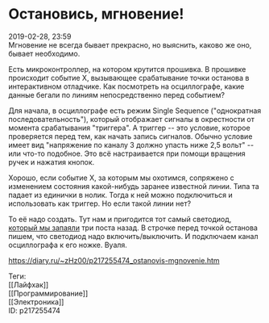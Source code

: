 Остановись, мгновение!
=======================

   
 2019-02-28, 23:59   
  Мгновение не всегда бывает прекрасно, но выяснить, каково же оно, бывает необходимо.   
   
 Есть микроконтроллер, на котором крутится прошивка. В прошивке происходит событие X, вызывающее срабатывание точки останова в интерактивном отладчике. Как посмотреть на осциллографе, какие данные бегали по линиям непосредственно перед событием?   
   
 Для начала, в осциллографе есть режим Single Sequence ("однократная последовательность"), который отображает сигналы в окрестности от момента срабатывания "триггера". А триггер -- это условие, которое проверяется перед тем, как начать запись сигналов. Обычно условие имеет вид "напряжение по каналу 3 должно упасть ниже 2,5 вольт" -- или что-то подобное. Это всё настраивается при помощи вращения ручек и нажатия кнопок.   
   
 Хорошо, если событие X, за которым мы охотимся, сопряжено с изменением состояния какой-нибудь заранее известной линии. Типа та падает из единички в нолик. Тогда к ней можно подключиться и использовать как триггер. Но если такой линии нет?   
   
 То её надо создать. Тут нам и пригодится тот самый светодиод,  [который мы запаяли](Признак%20Белоглазова)  три поста назад. В строчке перед точкой останова пишем, что светодиод надо включить/выключить. И подключаем канал осциллографа к его ножке. Вуаля.   
   
    
 <https://diary.ru/~zHz00/p217255474_ostanovis-mgnovenie.htm>   
   
 Теги:   
 [[Лайфхак]]   
 [[Программирование]]   
 [[Электроника]]   
 ID: p217255474